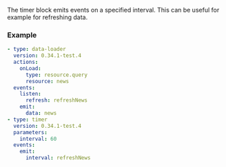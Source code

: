 The timer block emits events on a specified interval. This can be useful for example for refreshing
data.

### Example

```yaml
- type: data-loader
  version: 0.34.1-test.4
  actions:
    onLoad:
      type: resource.query
      resource: news
  events:
    listen:
      refresh: refreshNews
    emit:
      data: news
- type: timer
  version: 0.34.1-test.4
  parameters:
    interval: 60
  events:
    emit:
      interval: refreshNews
```
